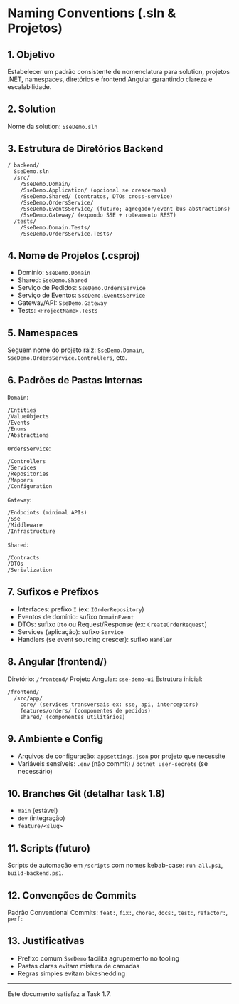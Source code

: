 # Naming Conventions (.sln & Projetos)

## 1. Objetivo
Estabelecer um padrão consistente de nomenclatura para solution, projetos .NET, namespaces, diretórios e frontend Angular garantindo clareza e escalabilidade.

## 2. Solution
Nome da solution: `SseDemo.sln`

## 3. Estrutura de Diretórios Backend
```
/ backend/
  SseDemo.sln
  /src/
    /SseDemo.Domain/
    /SseDemo.Application/ (opcional se crescermos)
    /SseDemo.Shared/ (contratos, DTOs cross-service)
    /SseDemo.OrdersService/
    /SseDemo.EventsService/ (futuro; agregador/event bus abstractions)
    /SseDemo.Gateway/ (expondo SSE + roteamento REST)
  /tests/
    /SseDemo.Domain.Tests/
    /SseDemo.OrdersService.Tests/
```

## 4. Nome de Projetos (.csproj)
- Domínio: `SseDemo.Domain`
- Shared: `SseDemo.Shared`
- Serviço de Pedidos: `SseDemo.OrdersService`
- Serviço de Eventos: `SseDemo.EventsService`
- Gateway/API: `SseDemo.Gateway`
- Tests: `<ProjectName>.Tests`

## 5. Namespaces
Seguem nome do projeto raiz: `SseDemo.Domain`, `SseDemo.OrdersService.Controllers`, etc.

## 6. Padrões de Pastas Internas
`Domain`:
```
/Entities
/ValueObjects
/Events
/Enums
/Abstractions
```
`OrdersService`:
```
/Controllers
/Services
/Repositories
/Mappers
/Configuration
```
`Gateway`:
```
/Endpoints (minimal APIs)
/Sse
/Middleware
/Infrastructure
```
`Shared`:
```
/Contracts
/DTOs
/Serialization
```

## 7. Sufixos e Prefixos
- Interfaces: prefixo `I` (ex: `IOrderRepository`)
- Eventos de domínio: sufixo `DomainEvent`
- DTOs: sufixo `Dto` ou Request/Response (ex: `CreateOrderRequest`)
- Services (aplicação): sufixo `Service`
- Handlers (se event sourcing crescer): sufixo `Handler`

## 8. Angular (frontend/)
Diretório: `/frontend/`
Projeto Angular: `sse-demo-ui`
Estrutura inicial:
```
/frontend/
  /src/app/
    core/ (services transversais ex: sse, api, interceptors)
    features/orders/ (componentes de pedidos)
    shared/ (componentes utilitários)
```

## 9. Ambiente e Config
- Arquivos de configuração: `appsettings.json` por projeto que necessite
- Variáveis sensíveis: `.env` (não commit) / `dotnet user-secrets` (se necessário)

## 10. Branches Git (detalhar task 1.8)
- `main` (estável)
- `dev` (integração)
- `feature/<slug>`

## 11. Scripts (futuro)
Scripts de automação em `/scripts` com nomes kebab-case: `run-all.ps1`, `build-backend.ps1`.

## 12. Convenções de Commits
Padrão Conventional Commits:
`feat:`, `fix:`, `chore:`, `docs:`, `test:`, `refactor:`, `perf:`

## 13. Justificativas
- Prefixo comum `SseDemo` facilita agrupamento no tooling
- Pastas claras evitam mistura de camadas
- Regras simples evitam bikeshedding

---
Este documento satisfaz a Task 1.7.
